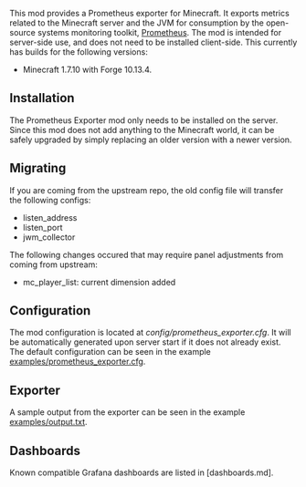 This mod provides a Prometheus exporter for Minecraft. It exports metrics
related to the Minecraft server and the JVM for consumption by the open-source
systems monitoring toolkit, [Prometheus](https://prometheus.io/). The mod is intended for server-side
use, and does not need to be installed client-side. This currently has builds
for the following versions:

- Minecraft 1.7.10 with Forge 10.13.4.

Installation
------------

The Prometheus Exporter mod only needs to be installed on the server.
Since this mod does not add anything to the Minecraft world,
it can be safely upgraded by simply replacing an older version with a newer
version.

Migrating
---------

If you are coming from the upstream repo, the old config file will transfer the following configs:
- listen_address
- listen_port
- jwm_collector

The following changes occured that may require panel adjustments from coming from upstream:
- mc_player_list: current dimension added

Configuration
-------------

The mod configuration is located at *config/prometheus_exporter.cfg*.
It will be automatically generated upon server start if it does not already exist.
The default configuration can be seen in the example [examples/prometheus_exporter.cfg](examples/prometheus_exporter.cfg).


Exporter
--------

A sample output from the exporter can be seen in the example [examples/output.txt](examples/output.txt).


Dashboards
----------

Known compatible Grafana dashboards are listed in [dashboards.md].
